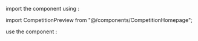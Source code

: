 import the component using : 

import CompetitionPreview from "@/components/CompetitionHomepage";

use the component :

<CompetitionHomepage competition={competitionData} />


